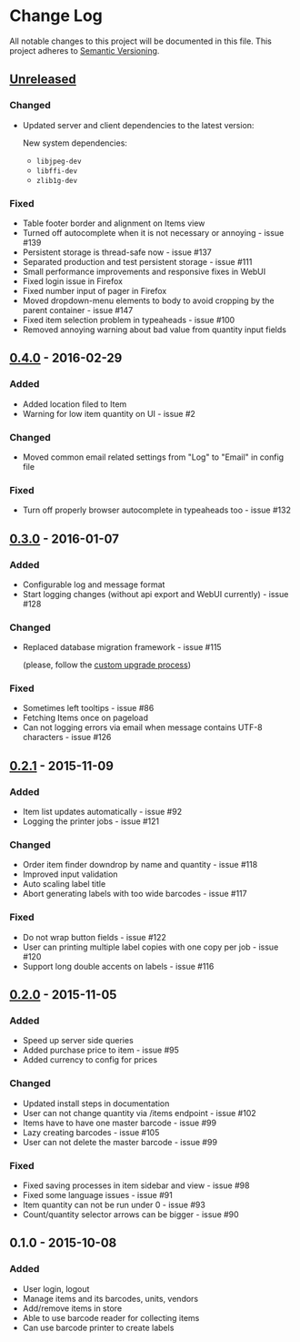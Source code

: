 # Change Log
All notable changes to this project will be documented in this file.
This project adheres to [Semantic Versioning](http://semver.org/).


## [Unreleased][unreleased]
### Changed
- Updated server and client dependencies to the latest version:

    New system dependencies:

    - `libjpeg-dev`
    - `libffi-dev`
    - `zlib1g-dev`

### Fixed
- Table footer border and alignment on Items view
- Turned off autocomplete when it is not necessary or annoying - issue #139
- Persistent storage is thread-safe now - issue #137
- Separated production and test persistent storage - issue #111
- Small performance improvements and responsive fixes in WebUI
- Fixed login issue in Firefox
- Fixed number input of pager in Firefox
- Moved dropdown-menu elements to body to avoid cropping by the parent container - issue #147
- Fixed item selection problem in typeaheads - issue #100
- Removed annoying warning about bad value from quantity input fields


## [0.4.0] - 2016-02-29
### Added
- Added location filed to Item
- Warning for low item quantity on UI - issue #2

### Changed
- Moved common email related settings from "Log" to "Email" in config file

### Fixed
- Turn off properly browser autocomplete in typeaheads too - issue #132


## [0.3.0] - 2016-01-07
### Added
- Configurable log and message format
- Start logging changes (without api export and WebUI currently) - issue #128

### Changed
- Replaced database migration framework - issue #115

    (please, follow the [custom upgrade process](http://storekeeper.readthedocs.org/en/v0.3.0/upgrade.html#upgrade-from-v0-2-1-to-v0-3-0))

### Fixed
- Sometimes left tooltips - issue #86
- Fetching Items once on pageload
- Can not logging errors via email when message contains UTF-8 characters - issue #126


## [0.2.1] - 2015-11-09
### Added
- Item list updates automatically - issue #92
- Logging the printer jobs - issue #121

### Changed
- Order item finder downdrop by name and quantity - issue #118
- Improved input validation
- Auto scaling label title
- Abort generating labels with too wide barcodes - issue #117

### Fixed
- Do not wrap button fields - issue #122
- User can printing multiple label copies with one copy per job - issue #120
- Support long double accents on labels - issue #116


## [0.2.0] - 2015-11-05
### Added
- Speed up server side queries
- Added purchase price to item - issue #95
- Added currency to config for prices

### Changed
- Updated install steps in documentation
- User can not change quantity via /items endpoint - issue #102
- Items have to have one master barcode - issue #99
- Lazy creating barcodes - issue #105
- User can not delete the master barcode - issue #99

### Fixed
- Fixed saving processes in item sidebar and view - issue #98
- Fixed some language issues - issue #91
- Item quantity can not be run under 0 - issue #93
- Count/quantity selector arrows can be bigger - issue #90


## 0.1.0 - 2015-10-08
### Added
- User login, logout
- Manage items and its barcodes, units, vendors
- Add/remove items in store
- Able to use barcode reader for collecting items
- Can use barcode printer to create labels


[unreleased]: https://github.com/andras-tim/StoreKeeper/compare/v0.4.0...HEAD
[0.4.0]: https://github.com/andras-tim/StoreKeeper/compare/v0.3.0...v0.4.0
[0.3.0]: https://github.com/andras-tim/StoreKeeper/compare/v0.2.1...v0.3.0
[0.2.1]: https://github.com/andras-tim/StoreKeeper/compare/v0.2.0...v0.2.1
[0.2.0]: https://github.com/andras-tim/StoreKeeper/compare/v0.1.0...v0.2.0

